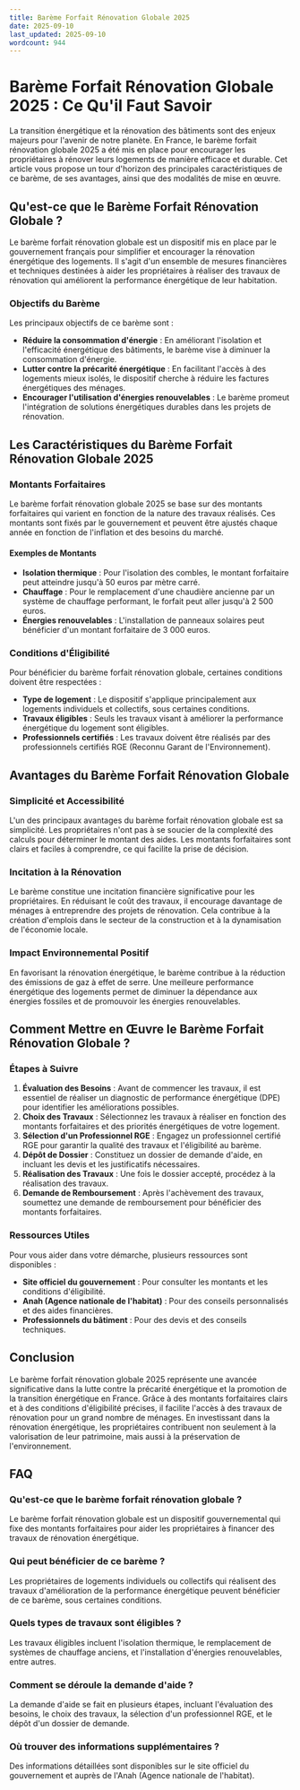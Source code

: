```yaml
---
title: Barème Forfait Rénovation Globale 2025
date: 2025-09-10
last_updated: 2025-09-10
wordcount: 944
---
```


# Barème Forfait Rénovation Globale 2025 : Ce Qu'il Faut Savoir

La transition énergétique et la rénovation des bâtiments sont des enjeux majeurs pour l'avenir de notre planète. En France, le barème forfait rénovation globale 2025 a été mis en place pour encourager les propriétaires à rénover leurs logements de manière efficace et durable. Cet article vous propose un tour d'horizon des principales caractéristiques de ce barème, de ses avantages, ainsi que des modalités de mise en œuvre.

## Qu'est-ce que le Barème Forfait Rénovation Globale ?

Le barème forfait rénovation globale est un dispositif mis en place par le gouvernement français pour simplifier et encourager la rénovation énergétique des logements. Il s'agit d'un ensemble de mesures financières et techniques destinées à aider les propriétaires à réaliser des travaux de rénovation qui améliorent la performance énergétique de leur habitation.

### Objectifs du Barème

Les principaux objectifs de ce barème sont :

- **Réduire la consommation d'énergie** : En améliorant l'isolation et l'efficacité énergétique des bâtiments, le barème vise à diminuer la consommation d'énergie.
- **Lutter contre la précarité énergétique** : En facilitant l'accès à des logements mieux isolés, le dispositif cherche à réduire les factures énergétiques des ménages.
- **Encourager l'utilisation d'énergies renouvelables** : Le barème promeut l'intégration de solutions énergétiques durables dans les projets de rénovation.

## Les Caractéristiques du Barème Forfait Rénovation Globale 2025

### Montants Forfaitaires

Le barème forfait rénovation globale 2025 se base sur des montants forfaitaires qui varient en fonction de la nature des travaux réalisés. Ces montants sont fixés par le gouvernement et peuvent être ajustés chaque année en fonction de l'inflation et des besoins du marché.

#### Exemples de Montants

- **Isolation thermique** : Pour l'isolation des combles, le montant forfaitaire peut atteindre jusqu'à 50 euros par mètre carré.
- **Chauffage** : Pour le remplacement d'une chaudière ancienne par un système de chauffage performant, le forfait peut aller jusqu'à 2 500 euros.
- **Énergies renouvelables** : L'installation de panneaux solaires peut bénéficier d'un montant forfaitaire de 3 000 euros.

### Conditions d'Éligibilité

Pour bénéficier du barème forfait rénovation globale, certaines conditions doivent être respectées :

- **Type de logement** : Le dispositif s'applique principalement aux logements individuels et collectifs, sous certaines conditions.
- **Travaux éligibles** : Seuls les travaux visant à améliorer la performance énergétique du logement sont éligibles.
- **Professionnels certifiés** : Les travaux doivent être réalisés par des professionnels certifiés RGE (Reconnu Garant de l'Environnement).

## Avantages du Barème Forfait Rénovation Globale

### Simplicité et Accessibilité

L'un des principaux avantages du barème forfait rénovation globale est sa simplicité. Les propriétaires n'ont pas à se soucier de la complexité des calculs pour déterminer le montant des aides. Les montants forfaitaires sont clairs et faciles à comprendre, ce qui facilite la prise de décision.

### Incitation à la Rénovation

Le barème constitue une incitation financière significative pour les propriétaires. En réduisant le coût des travaux, il encourage davantage de ménages à entreprendre des projets de rénovation. Cela contribue à la création d'emplois dans le secteur de la construction et à la dynamisation de l'économie locale.

### Impact Environnemental Positif

En favorisant la rénovation énergétique, le barème contribue à la réduction des émissions de gaz à effet de serre. Une meilleure performance énergétique des logements permet de diminuer la dépendance aux énergies fossiles et de promouvoir les énergies renouvelables.

## Comment Mettre en Œuvre le Barème Forfait Rénovation Globale ?

### Étapes à Suivre

1. **Évaluation des Besoins** : Avant de commencer les travaux, il est essentiel de réaliser un diagnostic de performance énergétique (DPE) pour identifier les améliorations possibles.
2. **Choix des Travaux** : Sélectionnez les travaux à réaliser en fonction des montants forfaitaires et des priorités énergétiques de votre logement.
3. **Sélection d'un Professionnel RGE** : Engagez un professionnel certifié RGE pour garantir la qualité des travaux et l'éligibilité au barème.
4. **Dépôt de Dossier** : Constituez un dossier de demande d'aide, en incluant les devis et les justificatifs nécessaires.
5. **Réalisation des Travaux** : Une fois le dossier accepté, procédez à la réalisation des travaux.
6. **Demande de Remboursement** : Après l'achèvement des travaux, soumettez une demande de remboursement pour bénéficier des montants forfaitaires.

### Ressources Utiles

Pour vous aider dans votre démarche, plusieurs ressources sont disponibles :

- **Site officiel du gouvernement** : Pour consulter les montants et les conditions d'éligibilité.
- **Anah (Agence nationale de l'habitat)** : Pour des conseils personnalisés et des aides financières.
- **Professionnels du bâtiment** : Pour des devis et des conseils techniques.

## Conclusion

Le barème forfait rénovation globale 2025 représente une avancée significative dans la lutte contre la précarité énergétique et la promotion de la transition énergétique en France. Grâce à des montants forfaitaires clairs et à des conditions d'éligibilité précises, il facilite l'accès à des travaux de rénovation pour un grand nombre de ménages. En investissant dans la rénovation énergétique, les propriétaires contribuent non seulement à la valorisation de leur patrimoine, mais aussi à la préservation de l'environnement.

## FAQ

### Qu'est-ce que le barème forfait rénovation globale ?

Le barème forfait rénovation globale est un dispositif gouvernemental qui fixe des montants forfaitaires pour aider les propriétaires à financer des travaux de rénovation énergétique.

### Qui peut bénéficier de ce barème ?

Les propriétaires de logements individuels ou collectifs qui réalisent des travaux d'amélioration de la performance énergétique peuvent bénéficier de ce barème, sous certaines conditions.

### Quels types de travaux sont éligibles ?

Les travaux éligibles incluent l'isolation thermique, le remplacement de systèmes de chauffage anciens, et l'installation d'énergies renouvelables, entre autres.

### Comment se déroule la demande d'aide ?

La demande d'aide se fait en plusieurs étapes, incluant l'évaluation des besoins, le choix des travaux, la sélection d'un professionnel RGE, et le dépôt d'un dossier de demande.

### Où trouver des informations supplémentaires ?

Des informations détaillées sont disponibles sur le site officiel du gouvernement et auprès de l'Anah (Agence nationale de l'habitat).